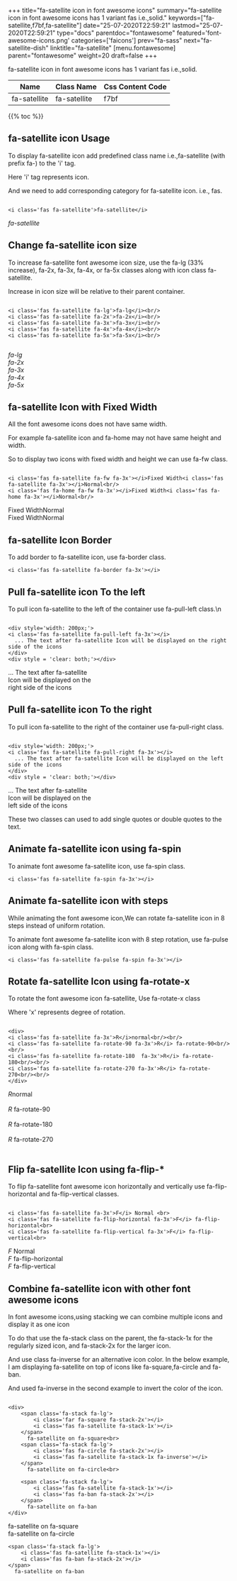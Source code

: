 +++
title="fa-satellite icon in font awesome icons"
summary="fa-satellite icon in font awesome icons has 1 variant fas i.e.,solid."
keywords=["fa-satellite,f7bf,fa-satellite"]
date="25-07-2020T22:59:21"
lastmod="25-07-2020T22:59:21"
type="docs"
parentdoc="fontawesome"
featured='font-awesome-icons.png'
categories=['faicons']
prev="fa-sass"
next="fa-satellite-dish"
linktitle="fa-satellite"
[menu.fontawesome]
parent="fontawesome"
weight=20
draft=false
+++


fa-satellite icon in font awesome icons has 1 variant fas i.e.,solid.

<div class='table-responsive'><table class='table'><thead><tr><th>Name</th><th>Class Name</th><th>Css Content Code</th></tr></thead><tbody><tr><td>fa-satellite</td><td>fa-satellite</td><td>f7bf</td></tr></tbody></table></div>


{{% toc %}}


## fa-satellite icon Usage

To display fa-satellite icon add predefined class name i.e.,fa-satellite (with prefix fa-) to the 'i' tag.

Here 'i' tag represents icon.

And we need to add corresponding category for fa-satellite icon. i.e., fas.


```

<i class='fas fa-satellite'>fa-satellite</i>
```

<i class='fas fa-satellite'>fa-satellite</i>




## Change fa-satellite icon size
To increase fa-satellite font awesome icon size, use the fa-lg (33% increase), fa-2x, fa-3x, fa-4x, or fa-5x classes along with icon class fa-satellite.

Increase in icon size will be relative to their parent container. 

```

<i class='fas fa-satellite fa-lg'>fa-lg</i><br/>
<i class='fas fa-satellite fa-2x'>fa-2x</i><br/>
<i class='fas fa-satellite fa-3x'>fa-3x</i><br/>
<i class='fas fa-satellite fa-4x'>fa-4x</i><br/>
<i class='fas fa-satellite fa-5x'>fa-5x</i><br/>
            
```

<i class='fas fa-satellite fa-lg'>fa-lg</i><br/>
<i class='fas fa-satellite fa-2x'>fa-2x</i><br/>
<i class='fas fa-satellite fa-3x'>fa-3x</i><br/>
<i class='fas fa-satellite fa-4x'>fa-4x</i><br/>
<i class='fas fa-satellite fa-5x'>fa-5x</i><br/>
            



## fa-satellite Icon with Fixed Width 

All the font awesome icons does not have same width.

For example fa-satellite icon and fa-home may not have same height and width.

So to display two icons with fixed width and height we can use fa-fw class.


```

<i class='fas fa-satellite fa-fw fa-3x'></i>Fixed Width<i class='fas fa-satellite fa-3x'></i>Normal<br/>
<i class='fas fa-home fa-fw fa-3x'></i>Fixed Width<i class='fas fa-home fa-3x'></i>Normal<br/>
```

<i class='fas fa-satellite fa-fw fa-3x'></i>Fixed Width<i class='fas fa-satellite fa-3x'></i>Normal<br/>
<i class='fas fa-home fa-fw fa-3x'></i>Fixed Width<i class='fas fa-home fa-3x'></i>Normal<br/>



## fa-satellite Icon Border 

To add border to fa-satellite icon, use fa-border class.


```
<i class='fas fa-satellite fa-border fa-3x'></i>

```
<i class='fas fa-satellite fa-border fa-3x'></i>





## Pull fa-satellite icon To the left

To pull icon fa-satellite to the left of the container use fa-pull-left class.\n

```

<div style='width: 200px;'>
<i class='fas fa-satellite fa-pull-left fa-3x'></i>
  ... The text after fa-satellite Icon will be displayed on the right side of the icons
</div>
<div style = 'clear: both;'></div>
```

<div style='width: 200px;'>
<i class='fas fa-satellite fa-pull-left fa-3x'></i>
  ... The text after fa-satellite Icon will be displayed on the right side of the icons
</div>
<div style = 'clear: both;'></div>




## Pull fa-satellite icon To the right
To pull icon fa-satellite to the right of the container use fa-pull-right class.

```

<div style='width: 200px;'>
<i class='fas fa-satellite fa-pull-right fa-3x'></i>
  ... The text after fa-satellite Icon will be displayed on the left side of the icons
</div>
<div style = 'clear: both;'></div>
```

<div style='width: 200px;'>
<i class='fas fa-satellite fa-pull-right fa-3x'></i>
  ... The text after fa-satellite Icon will be displayed on the left side of the icons
</div>
<div style = 'clear: both;'></div>

These two classes can used to add single quotes or double quotes to the text.


## Animate fa-satellite icon using fa-spin
To animate font awesome fa-satellite icon, use fa-spin class.

```
<i class='fas fa-satellite fa-spin fa-3x'></i>
```
<i class='fas fa-satellite fa-spin fa-3x'></i>




## Animate fa-satellite icon with steps
While animating the font awesome icon,We can rotate fa-satellite icon in 8 steps instead of uniform rotation.

To animate font awesome fa-satellite icon with 8 step rotation, use fa-pulse icon along with fa-spin class.


```
<i class='fas fa-satellite fa-pulse fa-spin fa-3x'></i>

```
<i class='fas fa-satellite fa-pulse fa-spin fa-3x'></i>





## Rotate fa-satellite Icon using fa-rotate-x
To rotate the font awesome icon fa-satellite, Use fa-rotate-x class

Where 'x' represents degree of rotation.


```

<div>
<i class='fas fa-satellite fa-3x'>R</i>normal<br/><br/>
<i class='fas fa-satellite fa-rotate-90 fa-3x'>R</i> fa-rotate-90<br/><br/> 
<i class='fas fa-satellite fa-rotate-180  fa-3x'>R</i> fa-rotate-180<br/><br/> 
<i class='fas fa-satellite fa-rotate-270 fa-3x'>R</i> fa-rotate-270<br/><br/>
</div>
```

<div>
<i class='fas fa-satellite fa-3x'>R</i>normal<br/><br/>
<i class='fas fa-satellite fa-rotate-90 fa-3x'>R</i> fa-rotate-90<br/><br/> 
<i class='fas fa-satellite fa-rotate-180  fa-3x'>R</i> fa-rotate-180<br/><br/> 
<i class='fas fa-satellite fa-rotate-270 fa-3x'>R</i> fa-rotate-270<br/><br/>
</div>




## Flip fa-satellite Icon using fa-flip-*
To flip fa-satellite font awesome icon horizontally and vertically use fa-flip-horizontal and fa-flip-vertical classes. 

```

<i class='fas fa-satellite fa-3x'>F</i> Normal <br>
<i class='fas fa-satellite fa-flip-horizontal fa-3x'>F</i> fa-flip-horizontal<br>
<i class='fas fa-satellite fa-flip-vertical fa-3x'>F</i> fa-flip-vertical<br>
```

<i class='fas fa-satellite fa-3x'>F</i> Normal <br>
<i class='fas fa-satellite fa-flip-horizontal fa-3x'>F</i> fa-flip-horizontal<br>
<i class='fas fa-satellite fa-flip-vertical fa-3x'>F</i> fa-flip-vertical<br>




## Combine fa-satellite icon with other font awesome icons
In font awesome icons,using stacking we can combine multiple icons and display it as one icon 

To do that use the fa-stack class on the parent, the fa-stack-1x for the regularly sized icon, and fa-stack-2x for the larger icon.

And use class fa-inverse for an alternative icon color. 
In the below example, I am displaying fa-satellite on top of icons like fa-square,fa-circle and fa-ban.

And used fa-inverse in the second example to invert the color of the icon.

```

<div>
    <span class='fa-stack fa-lg'>
        <i class='far fa-square fa-stack-2x'></i>
        <i class='fas fa-satellite fa-stack-1x'></i>
    </span>
      fa-satellite on fa-square<br>
    <span class='fa-stack fa-lg'>
        <i class='fas fa-circle fa-stack-2x'></i>
        <i class='fas fa-satellite fa-stack-1x fa-inverse'></i>
    </span>
      fa-satellite on fa-circle<br>

    <span class='fa-stack fa-lg'>
        <i class='fas fa-satellite fa-stack-1x'></i>
        <i class='fas fa-ban fa-stack-2x'></i>
    </span>
      fa-satellite on fa-ban
</div>
```

<div>
    <span class='fa-stack fa-lg'>
        <i class='far fa-square fa-stack-2x'></i>
        <i class='fas fa-satellite fa-stack-1x'></i>
    </span>
      fa-satellite on fa-square<br>
    <span class='fa-stack fa-lg'>
        <i class='fas fa-circle fa-stack-2x'></i>
        <i class='fas fa-satellite fa-stack-1x fa-inverse'></i>
    </span>
      fa-satellite on fa-circle<br>

    <span class='fa-stack fa-lg'>
        <i class='fas fa-satellite fa-stack-1x'></i>
        <i class='fas fa-ban fa-stack-2x'></i>
    </span>
      fa-satellite on fa-ban
</div>






